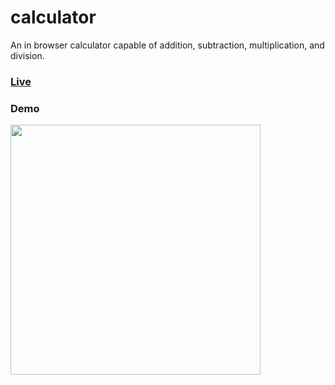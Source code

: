 # calculator
An in browser calculator capable of addition, subtraction, multiplication, and division.

### [Live](https://rkjames202.github.io/calculator/)

### Demo 
<img src="https://media.giphy.com/media/Snby4l7Qqu5bGIzP0O/giphy.gif" width="400">